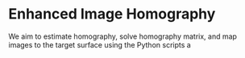 # Enhanced Image Homography

We aim to estimate homography, solve homography matrix, and map images to the target surface using the Python scripts a